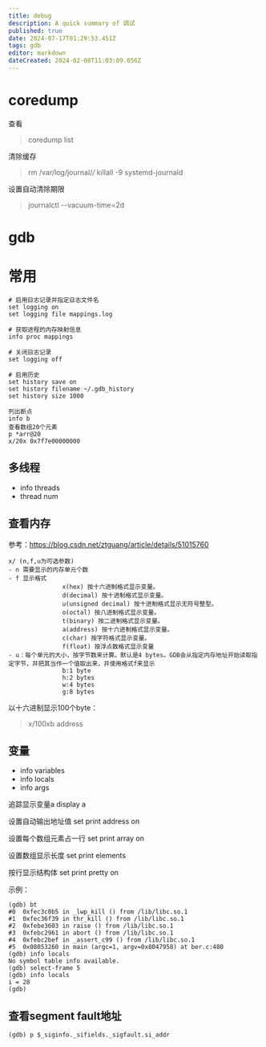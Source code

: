 ```yaml
---
title: debug
description: A quick summary of 调试
published: true
date: 2024-07-17T01:29:53.451Z
tags: gdb
editor: markdown
dateCreated: 2024-02-08T11:03:09.056Z
---
```


coredump
===
查看
>coredump list

清除缓存
>rm /var/log/journal/*/*
killall -9 systemd-journald

设置自动清除期限
>journalctl --vacuum-time=2d

# gdb
# 常用
```
# 启用日志记录并指定日志文件名
set logging on
set logging file mappings.log

# 获取进程的内存映射信息
info proc mappings

# 关闭日志记录
set logging off

# 启用历史
set history save on
set history filename ~/.gdb_history
set history size 1000

列出断点
info b
查看数组20个元素
p *arr@20
x/20x 0x7f7e00000000
```

多线程
---
- info threads
- thread num

查看内存
---
参考：https://blog.csdn.net/ztguang/article/details/51015760
```
x/ (n,f,u为可选参数)
- n 需要显示的内存单元个数
- f 显示格式
               x(hex) 按十六进制格式显示变量。
               d(decimal) 按十进制格式显示变量。
               u(unsigned decimal) 按十进制格式显示无符号整型。
               o(octal) 按八进制格式显示变量。
               t(binary) 按二进制格式显示变量。
               a(address) 按十六进制格式显示变量。
               c(char) 按字符格式显示变量。
               f(float) 按浮点数格式显示变量
- u：每个单元的大小，按字节数来计算。默认是4 bytes。GDB会从指定内存地址开始读取指定字节，并把其当作一个值取出来，并使用格式f来显示
               b:1 byte
               h:2 bytes
               w:4 bytes
               g:8 bytes
```

以十六进制显示100个byte：
>x/100xb address

变量
---
- info variables 
- info locals
- info args

追踪显示变量a
display a

设置自动输出地址值
set print address on

设置每个数组元素占一行
set print array on

设置数组显示长度
set print elements

按行显示结构体
set print pretty on

示例：
```
(gdb) bt
#0  0xfec3c0b5 in _lwp_kill () from /lib/libc.so.1
#1  0xfec36f39 in thr_kill () from /lib/libc.so.1
#2  0xfebe3603 in raise () from /lib/libc.so.1
#3  0xfebc2961 in abort () from /lib/libc.so.1
#4  0xfebc2bef in _assert_c99 () from /lib/libc.so.1
#5  0x08053260 in main (argc=1, argv=0x8047958) at ber.c:480
(gdb) info locals
No symbol table info available.
(gdb) select-frame 5
(gdb) info locals
i = 28
(gdb) 
```

查看segment fault地址
---
```
(gdb) p $_siginfo._sifields._sigfault.si_addr
```
